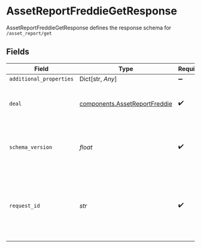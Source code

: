 # AssetReportFreddieGetResponse

AssetReportFreddieGetResponse defines the response schema for `/asset_report/get`


## Fields

| Field                                                                                                                                       | Type                                                                                                                                        | Required                                                                                                                                    | Description                                                                                                                                 |
| ------------------------------------------------------------------------------------------------------------------------------------------- | ------------------------------------------------------------------------------------------------------------------------------------------- | ------------------------------------------------------------------------------------------------------------------------------------------- | ------------------------------------------------------------------------------------------------------------------------------------------- |
| `additional_properties`                                                                                                                     | Dict[str, *Any*]                                                                                                                            | :heavy_minus_sign:                                                                                                                          | N/A                                                                                                                                         |
| `deal`                                                                                                                                      | [components.AssetReportFreddie](../../models/components/assetreportfreddie.md)                                                              | :heavy_check_mark:                                                                                                                          | An object representing an Asset Report with Freddie Mac schema.                                                                             |
| `schema_version`                                                                                                                            | *float*                                                                                                                                     | :heavy_check_mark:                                                                                                                          | The Verification Of Assets (aka VOA or Freddie Mac Schema) schema version.                                                                  |
| `request_id`                                                                                                                                | *str*                                                                                                                                       | :heavy_check_mark:                                                                                                                          | A unique identifier for the request, which can be used for troubleshooting. This identifier, like all Plaid identifiers, is case sensitive. |